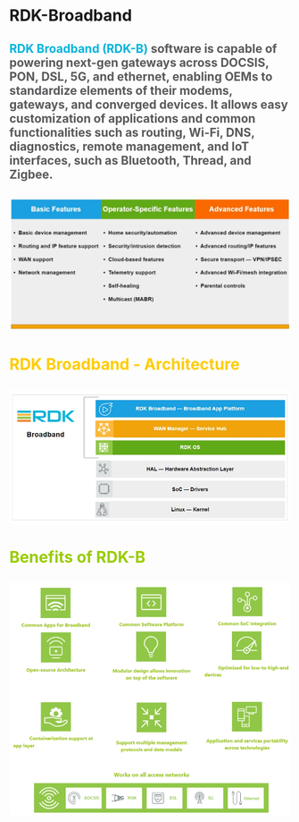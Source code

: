 # **RDK-Broadband**


## <span style="color: rgb(0,179,219);">**RDK Broadband (RDK-B)**</span> **<span style="color: rgb(88,89,91);">software is capable of powering next-gen gateways</span> <span style="color: rgb(88,89,91);">across</span> <span style="color: rgb(88,89,91);">DOCSIS,</span> <span style="color: rgb(88,89,91);">PON,</span> <span style="color: rgb(88,89,91);">DSL,</span> <span style="color: rgb(88,89,91);">5G,</span> <span style="color: rgb(88,89,91);">and</span> <span style="color: rgb(88,89,91);">ethernet,</span> <span style="color: rgb(88,89,91);">enabling</span> <span style="color: rgb(88,89,91);">OEMs</span> <span style="color: rgb(88,89,91);">to standardize</span> <span style="color: rgb(88,89,91);">elements</span> <span style="color: rgb(88,89,91);">of</span> <span style="color: rgb(88,89,91);">their</span> <span style="color: rgb(88,89,91);">modems,</span> <span style="color: rgb(88,89,91);">gateways,</span> <span style="color: rgb(88,89,91);">and</span> <span style="color: rgb(88,89,91);">converged</span> <span style="color: rgb(88,89,91);">devices. It</span> <span style="color: rgb(88,89,91);">allows</span> <span style="color: rgb(88,89,91);">easy</span> <span style="color: rgb(88,89,91);">customization</span> <span style="color: rgb(88,89,91);">of</span> <span style="color: rgb(88,89,91);">applications</span> <span style="color: rgb(88,89,91);">and</span> <span style="color: rgb(88,89,91);">common</span> <span style="color: rgb(88,89,91);">functionalities such</span> <span style="color: rgb(88,89,91);">as</span> <span style="color: rgb(88,89,91);">routing,</span> <span style="color: rgb(88,89,91);">Wi-Fi,</span> <span style="color: rgb(88,89,91);">DNS,</span> <span style="color: rgb(88,89,91);">diagnostics,</span> <span style="color: rgb(88,89,91);">remote</span> <span style="color: rgb(88,89,91);">management,</span> <span style="color: rgb(88,89,91);">and</span> <span style="color: rgb(88,89,91);">IoT interfaces,</span> <span style="color: rgb(88,89,91);">such</span> <span style="color: rgb(88,89,91);">as</span> <span style="color: rgb(88,89,91);">Bluetooth,</span> <span style="color: rgb(88,89,91);">Thread,</span> <span style="color: rgb(88,89,91);">and</span> <span style="color: rgb(88,89,91);">Zigbee.</span>**
![](RDKB_Features.jpg)
------------------------------------------------------------------------

# <span style="color: rgb(255,204,0);">**RDK Broadband - Architecture**</span>

![](RDKB_Architecture.jpg)
------------------------------------------------------------------------

  

# <span style="color: rgb(153,204,0);">**Benefits of RDK-B**</span>
![](benefits_rdkb.jpg)
------------------------------------------------------------------------
